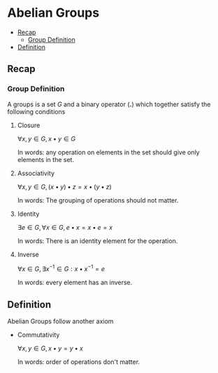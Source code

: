 # Abelian Groups <!-- omit in toc -->

- [Recap](#recap)
  - [Group Definition](#group-definition)
- [Definition](#definition)

## Recap

### Group Definition

A groups is a set _G_ and a binary operator (**.**) which together satisfy the following conditions

1. Closure

   $\forall x,y \in G, x\bullet y \in G$

   In words: any operation on elements in the set should give only elements in the set.

2. Associativity

   $\forall x,y \in G, (x\bullet y)\bullet z = x\bullet (y\bullet z)$

   In words: The grouping of operations should not matter.

3. Identity

   $\exists e\in G, \forall x \in G, e \bullet x = x \bullet e = x$

   In words: There is an identity element for the operation.

4. Inverse

   $\forall x \in G, \exists x^{-1}\in G : x \bullet x^{-1} = e$

   In words: every element has an inverse.

## Definition

Abelian Groups follow another axiom

- Commutativity

  $\forall x,y \in G, x\bullet y = y\bullet x$

  In words: order of operations don't matter.
